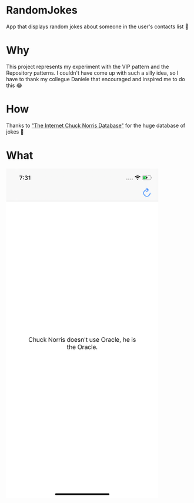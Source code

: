 # RandomJokes
App that displays random jokes about someone in the user's contacts list 🤯

# Why
This project represents my experiment with the VIP pattern and the Repository patterns. I couldn't have come up with such a silly idea, so I have to thank my collegue Daniele that encouraged and inspired me to do this 😂

# How
Thanks to ["The Internet Chuck Norris Database"](http://www.icndb.com/api/) for the huge database of jokes 💪

# What
![App Preview](Pictures/screenshot.png)
